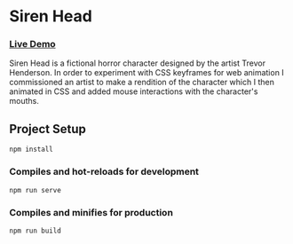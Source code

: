 # Siren Head
### [Live Demo](https://adamnizol.github.io/sirenhead/)

Siren Head is a fictional horror character designed by the artist Trevor Henderson. In order to experiment with CSS keyframes for web animation I commissioned an artist to make a rendition of the character which I then animated in CSS and added mouse interactions with the character's mouths.

## Project Setup
```
npm install
```

### Compiles and hot-reloads for development
```
npm run serve
```

### Compiles and minifies for production
```
npm run build
``` 
